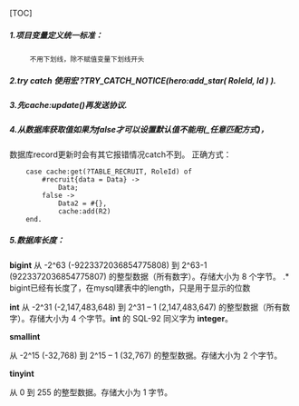 [TOC]

##### 1.项目变量定义统一标准：
		 不用下划线，除不赋值变量下划线开头

##### 2.try catch 使用宏 ?TRY_CATCH_NOTICE(hero:add_star( RoleId, Id ) ).

##### 3.先cache:update()再发送协议.

##### 4.从数据库获取值如果为false才可以设置默认值不能用(_任意匹配方式)，

数据库record更新时会有其它报错情况catch不到。
 正确方式：

```
	case cache:get(?TABLE_RECRUIT, RoleId) of
        #recruit{data = Data} ->
            Data;
        false ->
        	Data2 = #{},
            cache:add(R2)
    end.
```



##### 5.数据库长度：

**bigint**
从 -2^63 (-9223372036854775808) 到 2^63-1 (9223372036854775807) 的整型数据（所有数字）。存储大小为 8 个字节。
.* bigint已经有长度了，在mysql建表中的length，只是用于显示的位数

**int**
从 -2^31 (-2,147,483,648) 到 2^31 – 1 (2,147,483,647) 的整型数据（所有数字）。存储大小为 4 个字节。**int** 的 SQL-92 同义字为 **integer**。

**smallint**

从 -2^15 (-32,768) 到 2^15 – 1 (32,767) 的整型数据。存储大小为 2 个字节。

**tinyint**

从 0 到 255 的整型数据。存储大小为 1 字节。
